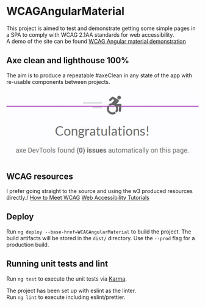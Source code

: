 # WCAGAngularMaterial

This project is aimed to test and demonstrate getting some simple pages in a SPA to comply with WCAG 2.1AA standards for web accessibility.\
A demo of the site can be found [WCAG Angular material demonstration](https://ianoxwell.github.io/WCAGAngularMaterial/)

## Axe clean and lighthouse 100%

The aim is to produce a repeatable #axeClean in any state of the app with re-usable components between projects.

![Axe Clean](./src/assets/axe-dev-clean.jpg)

## WCAG resources

I prefer going straight to the source and using the w3 produced resources directly./
[How to Meet WCAG](https://www.w3.org/WAI/WCAG21/quickref/)
[Web Accessibility Tutorials](https://www.w3.org/WAI/tutorials/)

## Deploy

Run `ng deploy --base-href=WCAGAngularMaterial` to build the project. The build artifacts will be stored in the `dist/` directory. Use the `--prod` flag for a production build.

## Running unit tests and lint

Run `ng test` to execute the unit tests via [Karma](https://karma-runner.github.io).

The project has been set up with eslint as the linter.\
Run `ng lint` to execute including eslint/prettier.

